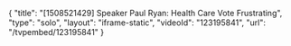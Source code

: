 {
    "title": "[1508521429] Speaker Paul Ryan: Health Care Vote Frustrating",
    "type": "solo",
    "layout": "iframe-static",
    "videoId": "123195841",
    "url": "\/tvpembed\/123195841"
}